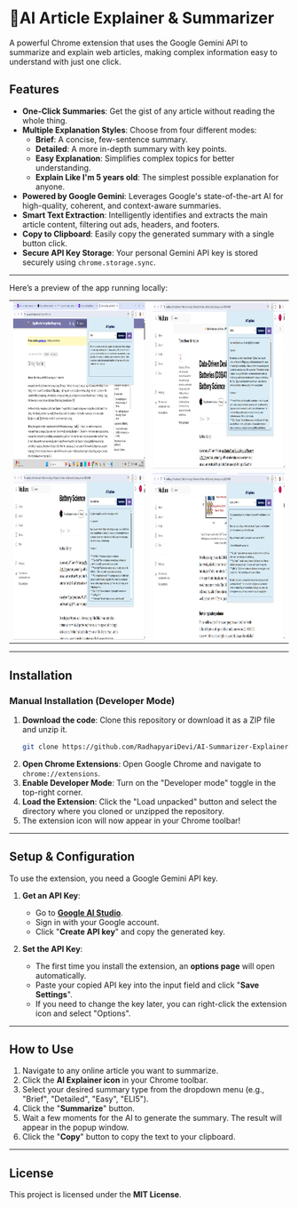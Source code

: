 # 📝AI Article Explainer & Summarizer

A powerful Chrome extension that uses the Google Gemini API to summarize and explain web articles, making complex information easy to understand with just one click.

## Features

* **One-Click Summaries**: Get the gist of any article without reading the whole thing.
* **Multiple Explanation Styles**: Choose from four different modes:
    * **Brief**: A concise, few-sentence summary.
    * **Detailed**: A more in-depth summary with key points.
    * **Easy Explanation**: Simplifies complex topics for better understanding.
    * **Explain Like I'm 5 years old**: The simplest possible explanation for anyone.
* **Powered by Google Gemini**: Leverages Google's state-of-the-art AI for high-quality, coherent, and context-aware summaries.
* **Smart Text Extraction**: Intelligently identifies and extracts the main article content, filtering out ads, headers, and footers.
* **Copy to Clipboard**: Easily copy the generated summary with a single button click.
* **Secure API Key Storage**: Your personal Gemini API key is stored securely using `chrome.storage.sync`.

---
Here’s a preview of the app running locally:

<table>
  <tr>
    <td>
      <img width="500" height="300" alt="brief" src="https://github.com/RadhapyariDevi/AI-Summarizer-Explainer-Extension/blob/main/Screenshots/brief.png" />
    </td>
    <td>
      <img width="500" height="300" alt="Detailed" src="https://github.com/RadhapyariDevi/AI-Summarizer-Explainer-Extension/blob/main/Screenshots/detailed.png" />
    </td>
  </tr>
  <tr>
    <td>
      <img width="500" height="300" alt="easy explanation" src="https://github.com/RadhapyariDevi/AI-Summarizer-Explainer-Extension/blob/main/Screenshots/Easy%20explanation.png" />
    </td>
    <td>
      <img width="500" height="300" alt="eli5" src="https://github.com/RadhapyariDevi/AI-Summarizer-Explainer-Extension/blob/main/Screenshots/explain%20like%20I'm%205%20years%20old.png" />
    </td>
  </tr>
</table>

---

## Installation

### Manual Installation (Developer Mode)

1.  **Download the code**: Clone this repository or download it as a ZIP file and unzip it.
    ```bash
    git clone https://github.com/RadhapyariDevi/AI-Summarizer-Explainer-Extension
    ```
2.  **Open Chrome Extensions**: Open Google Chrome and navigate to `chrome://extensions`.
3.  **Enable Developer Mode**: Turn on the "Developer mode" toggle in the top-right corner.
4.  **Load the Extension**: Click the "Load unpacked" button and select the directory where you cloned or unzipped the repository.
5.  The extension icon will now appear in your Chrome toolbar!

---

## Setup & Configuration

To use the extension, you need a Google Gemini API key.

1.  **Get an API Key**:
    * Go to **[Google AI Studio](https://aistudio.google.com/app/apikey)**.
    * Sign in with your Google account.
    * Click "**Create API key**" and copy the generated key.

2.  **Set the API Key**:
    * The first time you install the extension, an **options page** will open automatically.
    * Paste your copied API key into the input field and click "**Save Settings**".
    * If you need to change the key later, you can right-click the extension icon and select "Options".


---

## How to Use

1.  Navigate to any online article you want to summarize.
2.  Click the **AI Explainer icon** in your Chrome toolbar.
3.  Select your desired summary type from the dropdown menu (e.g., "Brief", "Detailed", "Easy", "ELI5").
4.  Click the "**Summarize**" button.
5.  Wait a few moments for the AI to generate the summary. The result will appear in the popup window.
6.  Click the "**Copy**" button to copy the text to your clipboard.

---

## License

This project is licensed under the **MIT License**.
